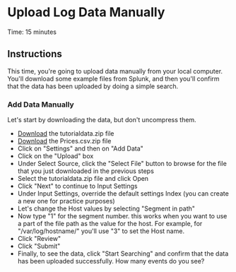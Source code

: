 # Upload Log Data Manually
Time: 15 minutes

## Instructions
This time, you're going to upload data manually from your local computer. You'll download some example files from Splunk, and then you'll confirm that the data has been uploaded by doing a simple search.

### Add Data Manually
Let's start by downloading the data, but don't uncompress them.

- [Download](http://docs.splunk.com/images/Tutorial/tutorialdata.zip) the tutorialdata.zip file
- [Download](http://docs.splunk.com/images/d/db/Prices.csv.zip) the Prices.csv.zip file
- Click on "Settings" and then on "Add Data"
- Click on the "Upload" box 
- Under Select Source, click the "Select File" button to browse for the file that you just downloaded in the previous steps
- Select the tutorialdata.zip file and click Open
- Click "Next" to continue to Input Settings
- Under Input Settings, override the default settings Index (you can create a new one for practice purposes)
- Let's change the Host values by selecting "Segment in path"
- Now type "1" for the segment number. this works when you want to use a part of the file path as the value for the host. For example, for "/var/log/hostname/" you'll use "3" to set the Host name.
- Click "Review"
- Click "Submit" 
- Finally, to see the data, click "Start Searching" and confirm that the data has been uploaded successfully. How many events do you see?
